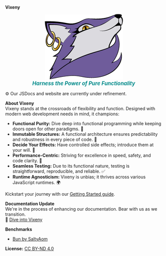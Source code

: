 **Vixeny**

<p align="center">
  <img src="misc/logo.png" alt="Vixeny Logo" style="max-width: 100%;">
  <br>
  <b style="font-size:1.2em; font-style:italic; color:darkcyan;">Harness the Power of Pure Functionality</b>
</p>

⚙️ Our JSDocs and website are currently under refinement.

**About Vixeny**\
Vixeny stands at the crossroads of flexibility and function. Designed with
modern web development needs in mind, it champions:

- **Functional Purity:** Dive deep into functional programming while keeping
  doors open for other paradigms. 🌊
- **Immutable Structures:** A functional architecture ensures predictability and
  robustness in every piece of code. 🧩
- **Decide Your Effects:** Have controlled side effects; introduce them at your
  will. 🚦
- **Performance-Centric:** Striving for excellence in speed, safety, and code
  clarity. 🚀
- **Seamless Testing:** Due to its functional nature, testing is
  straightforward, reproducible, and reliable. ✅
- **Runtime Agnosticism:** Vixeny is unbias; it thrives across various
  JavaScript runtimes. 🌍

Kickstart your journey with our [Getting Started guide](#).

**Documentation Update**\
We're in the process of enhancing our documentation. Bear with us as we
transition.\
🔗 [Dive into Vixeny](https://vixeny.dev/)

**Benchmarks**

- [Bun by SaltyAom](https://github.com/SaltyAom/bun-http-framework-benchmark)

**License:**
[CC BY-ND 4.0](https://creativecommons.org/licenses/by-nd/4.0/legalcode.txt)
